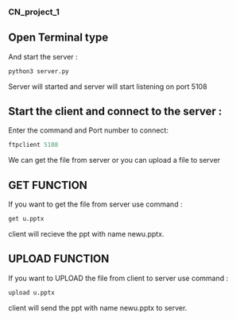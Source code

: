 ### CN_project_1
## Open Terminal type
And start the server :
```py
python3 server.py 
```
Server will started and server will start listening on port 5108

## Start the client and connect to the server :
Enter the command and Port number to connect:
```py
ftpclient 5108
```
We can get the file from server or you can upload a file to server

## GET FUNCTION
If you want to get the file from server use command :
```py
get u.pptx
```
client will recieve the ppt with name newu.pptx.

## UPLOAD FUNCTION
If you want to UPLOAD the file from client to server use command :
```py
upload u.pptx
```
client will send the ppt with name newu.pptx to server.




